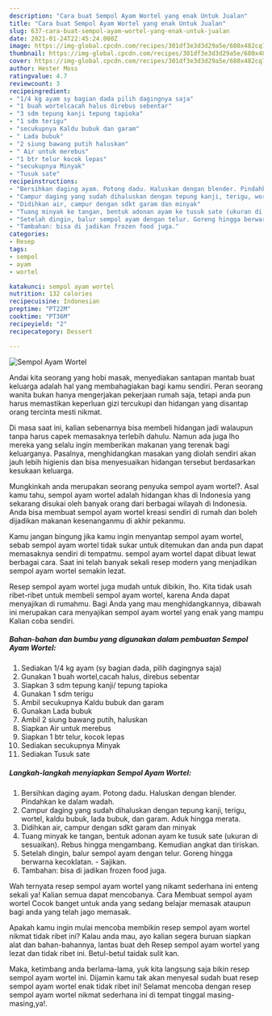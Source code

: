 ```yaml
---
description: "Cara buat Sempol Ayam Wortel yang enak Untuk Jualan"
title: "Cara buat Sempol Ayam Wortel yang enak Untuk Jualan"
slug: 637-cara-buat-sempol-ayam-wortel-yang-enak-untuk-jualan
date: 2021-01-24T22:45:24.080Z
image: https://img-global.cpcdn.com/recipes/301df3e3d3d29a5e/680x482cq70/sempol-ayam-wortel-foto-resep-utama.jpg
thumbnail: https://img-global.cpcdn.com/recipes/301df3e3d3d29a5e/680x482cq70/sempol-ayam-wortel-foto-resep-utama.jpg
cover: https://img-global.cpcdn.com/recipes/301df3e3d3d29a5e/680x482cq70/sempol-ayam-wortel-foto-resep-utama.jpg
author: Hester Moss
ratingvalue: 4.7
reviewcount: 3
recipeingredient:
- "1/4 kg ayam sy bagian dada pilih dagingnya saja"
- "1 buah wortelcacah halus direbus sebentar"
- "3 sdm tepung kanji tepung tapioka"
- "1 sdm terigu"
- "secukupnya Kaldu bubuk dan garam"
- " Lada bubuk"
- "2 siung bawang putih haluskan"
- " Air untuk merebus"
- "1 btr telur kocok lepas"
- "secukupnya Minyak"
- "Tusuk sate"
recipeinstructions:
- "Bersihkan daging ayam. Potong dadu. Haluskan dengan blender. Pindahkan ke dalam wadah."
- "Campur daging yang sudah dihaluskan dengan tepung kanji, terigu, wortel, kaldu bubuk, lada bubuk, dan garam. Aduk hingga merata."
- "Didihkan air, campur dengan sdkt garam dan minyak"
- "Tuang minyak ke tangan, bentuk adonan ayam ke tusuk sate (ukuran di sesuaikan). Rebus hingga mengambang. Kemudian angkat dan tiriskan."
- "Setelah dingin, balur sempol ayam dengan telur. Goreng hingga berwarna kecoklatan.  Sajikan."
- "Tambahan: bisa di jadikan frozen food juga."
categories:
- Resep
tags:
- sempol
- ayam
- wortel

katakunci: sempol ayam wortel 
nutrition: 132 calories
recipecuisine: Indonesian
preptime: "PT22M"
cooktime: "PT36M"
recipeyield: "2"
recipecategory: Dessert

---
```



![Sempol Ayam Wortel](https://img-global.cpcdn.com/recipes/301df3e3d3d29a5e/680x482cq70/sempol-ayam-wortel-foto-resep-utama.jpg)

Andai kita seorang yang hobi masak, menyediakan santapan mantab buat keluarga adalah hal yang membahagiakan bagi kamu sendiri. Peran seorang  wanita bukan hanya mengerjakan pekerjaan rumah saja, tetapi anda pun harus memastikan keperluan gizi tercukupi dan hidangan yang disantap orang tercinta mesti nikmat.

Di masa  saat ini, kalian sebenarnya bisa membeli hidangan jadi walaupun tanpa harus capek memasaknya terlebih dahulu. Namun ada juga lho mereka yang selalu ingin memberikan makanan yang terenak bagi keluarganya. Pasalnya, menghidangkan masakan yang diolah sendiri akan jauh lebih higienis dan bisa menyesuaikan hidangan tersebut berdasarkan kesukaan keluarga. 



Mungkinkah anda merupakan seorang penyuka sempol ayam wortel?. Asal kamu tahu, sempol ayam wortel adalah hidangan khas di Indonesia yang sekarang disukai oleh banyak orang dari berbagai wilayah di Indonesia. Anda bisa membuat sempol ayam wortel kreasi sendiri di rumah dan boleh dijadikan makanan kesenanganmu di akhir pekanmu.

Kamu jangan bingung jika kamu ingin menyantap sempol ayam wortel, sebab sempol ayam wortel tidak sukar untuk ditemukan dan anda pun dapat memasaknya sendiri di tempatmu. sempol ayam wortel dapat dibuat lewat berbagai cara. Saat ini telah banyak sekali resep modern yang menjadikan sempol ayam wortel semakin lezat.

Resep sempol ayam wortel juga mudah untuk dibikin, lho. Kita tidak usah ribet-ribet untuk membeli sempol ayam wortel, karena Anda dapat menyajikan di rumahmu. Bagi Anda yang mau menghidangkannya, dibawah ini merupakan cara menyajikan sempol ayam wortel yang enak yang mampu Kalian coba sendiri.

<!--inarticleads1-->

##### Bahan-bahan dan bumbu yang digunakan dalam pembuatan Sempol Ayam Wortel:

1. Sediakan 1/4 kg ayam (sy bagian dada, pilih dagingnya saja)
1. Gunakan 1 buah wortel,cacah halus, direbus sebentar
1. Siapkan 3 sdm tepung kanji/ tepung tapioka
1. Gunakan 1 sdm terigu
1. Ambil secukupnya Kaldu bubuk dan garam
1. Gunakan  Lada bubuk
1. Ambil 2 siung bawang putih, haluskan
1. Siapkan  Air untuk merebus
1. Siapkan 1 btr telur, kocok lepas
1. Sediakan secukupnya Minyak
1. Sediakan Tusuk sate




<!--inarticleads2-->

##### Langkah-langkah menyiapkan Sempol Ayam Wortel:

1. Bersihkan daging ayam. Potong dadu. Haluskan dengan blender. Pindahkan ke dalam wadah.
1. Campur daging yang sudah dihaluskan dengan tepung kanji, terigu, wortel, kaldu bubuk, lada bubuk, dan garam. Aduk hingga merata.
1. Didihkan air, campur dengan sdkt garam dan minyak
1. Tuang minyak ke tangan, bentuk adonan ayam ke tusuk sate (ukuran di sesuaikan). Rebus hingga mengambang. Kemudian angkat dan tiriskan.
1. Setelah dingin, balur sempol ayam dengan telur. Goreng hingga berwarna kecoklatan.  - Sajikan.
1. Tambahan: bisa di jadikan frozen food juga.




Wah ternyata resep sempol ayam wortel yang nikamt sederhana ini enteng sekali ya! Kalian semua dapat mencobanya. Cara Membuat sempol ayam wortel Cocok banget untuk anda yang sedang belajar memasak ataupun bagi anda yang telah jago memasak.

Apakah kamu ingin mulai mencoba membikin resep sempol ayam wortel nikmat tidak ribet ini? Kalau anda mau, ayo kalian segera buruan siapkan alat dan bahan-bahannya, lantas buat deh Resep sempol ayam wortel yang lezat dan tidak ribet ini. Betul-betul taidak sulit kan. 

Maka, ketimbang anda berlama-lama, yuk kita langsung saja bikin resep sempol ayam wortel ini. Dijamin kamu tak akan menyesal sudah buat resep sempol ayam wortel enak tidak ribet ini! Selamat mencoba dengan resep sempol ayam wortel nikmat sederhana ini di tempat tinggal masing-masing,ya!.

